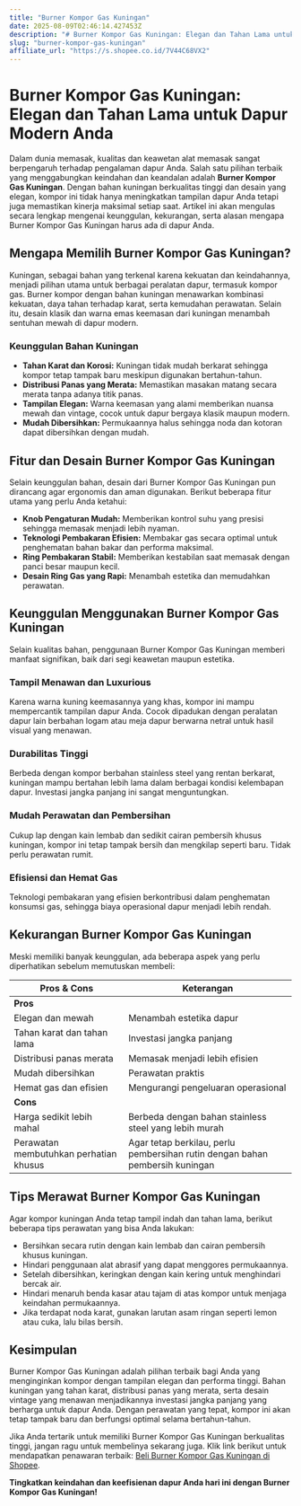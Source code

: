```yaml
---
title: "Burner Kompor Gas Kuningan"
date: 2025-08-09T02:46:14.427453Z
description: "# Burner Kompor Gas Kuningan: Elegan dan Tahan Lama untuk Dapur Modern Anda..."
slug: "burner-kompor-gas-kuningan"
affiliate_url: "https://s.shopee.co.id/7V44C68VX2"
---
```

# Burner Kompor Gas Kuningan: Elegan dan Tahan Lama untuk Dapur Modern Anda

Dalam dunia memasak, kualitas dan keawetan alat memasak sangat berpengaruh terhadap pengalaman dapur Anda. Salah satu pilihan terbaik yang menggabungkan keindahan dan keandalan adalah **Burner Kompor Gas Kuningan**. Dengan bahan kuningan berkualitas tinggi dan desain yang elegan, kompor ini tidak hanya meningkatkan tampilan dapur Anda tetapi juga memastikan kinerja maksimal setiap saat. Artikel ini akan mengulas secara lengkap mengenai keunggulan, kekurangan, serta alasan mengapa Burner Kompor Gas Kuningan harus ada di dapur Anda.

## Mengapa Memilih Burner Kompor Gas Kuningan?

Kuningan, sebagai bahan yang terkenal karena kekuatan dan keindahannya, menjadi pilihan utama untuk berbagai peralatan dapur, termasuk kompor gas. Burner kompor dengan bahan kuningan menawarkan kombinasi kekuatan, daya tahan terhadap karat, serta kemudahan perawatan. Selain itu, desain klasik dan warna emas keemasan dari kuningan menambah sentuhan mewah di dapur modern.

### Keunggulan Bahan Kuningan

- **Tahan Karat dan Korosi:** Kuningan tidak mudah berkarat sehingga kompor tetap tampak baru meskipun digunakan bertahun-tahun.
- **Distribusi Panas yang Merata:** Memastikan masakan matang secara merata tanpa adanya titik panas.
- **Tampilan Elegan:** Warna keemasan yang alami memberikan nuansa mewah dan vintage, cocok untuk dapur bergaya klasik maupun modern.
- **Mudah Dibersihkan:** Permukaannya halus sehingga noda dan kotoran dapat dibersihkan dengan mudah.

## Fitur dan Desain Burner Kompor Gas Kuningan

Selain keunggulan bahan, desain dari Burner Kompor Gas Kuningan pun dirancang agar ergonomis dan aman digunakan. Berikut beberapa fitur utama yang perlu Anda ketahui:

- **Knob Pengaturan Mudah:** Memberikan kontrol suhu yang presisi sehingga memasak menjadi lebih nyaman.
- **Teknologi Pembakaran Efisien:** Membakar gas secara optimal untuk penghematan bahan bakar dan performa maksimal.
- **Ring Pembakaran Stabil:** Memberikan kestabilan saat memasak dengan panci besar maupun kecil.
- **Desain Ring Gas yang Rapi:** Menambah estetika dan memudahkan perawatan.

## Keunggulan Menggunakan Burner Kompor Gas Kuningan

Selain kualitas bahan, penggunaan Burner Kompor Gas Kuningan memberi manfaat signifikan, baik dari segi keawetan maupun estetika.

### Tampil Menawan dan Luxurious

Karena warna kuning keemasannya yang khas, kompor ini mampu mempercantik tampilan dapur Anda. Cocok dipadukan dengan peralatan dapur lain berbahan logam atau meja dapur berwarna netral untuk hasil visual yang menawan.

### Durabilitas Tinggi

Berbeda dengan kompor berbahan stainless steel yang rentan berkarat, kuningan mampu bertahan lebih lama dalam berbagai kondisi kelembapan dapur. Investasi jangka panjang ini sangat menguntungkan.

### Mudah Perawatan dan Pembersihan

Cukup lap dengan kain lembab dan sedikit cairan pembersih khusus kuningan, kompor ini tetap tampak bersih dan mengkilap seperti baru. Tidak perlu perawatan rumit.

### Efisiensi dan Hemat Gas

Teknologi pembakaran yang efisien berkontribusi dalam penghematan konsumsi gas, sehingga biaya operasional dapur menjadi lebih rendah.

## Kekurangan Burner Kompor Gas Kuningan

Meski memiliki banyak keunggulan, ada beberapa aspek yang perlu diperhatikan sebelum memutuskan membeli:

| **Pros & Cons**                          | **Keterangan**                               |
|------------------------------------------|----------------------------------------------|
| **Pros**                                |                                              |
| Elegan dan mewah                        | Menambah estetika dapur                     |
| Tahan karat dan tahan lama             | Investasi jangka panjang                   |
| Distribusi panas merata                | Memasak menjadi lebih efisien              |
| Mudah dibersihkan                       | Perawatan praktis                          |
| Hemat gas dan efisien                   | Mengurangi pengeluaran operasional       |
| **Cons**                                |                                              |
| Harga sedikit lebih mahal              | Berbeda dengan bahan stainless steel yang lebih murah |
| Perawatan membutuhkan perhatian khusus | Agar tetap berkilau, perlu pembersihan rutin dengan bahan pembersih kuningan |

## Tips Merawat Burner Kompor Gas Kuningan

Agar kompor kuningan Anda tetap tampil indah dan tahan lama, berikut beberapa tips perawatan yang bisa Anda lakukan:

- Bersihkan secara rutin dengan kain lembab dan cairan pembersih khusus kuningan.
- Hindari penggunaan alat abrasif yang dapat menggores permukaannya.
- Setelah dibersihkan, keringkan dengan kain kering untuk menghindari bercak air.
- Hindari menaruh benda kasar atau tajam di atas kompor untuk menjaga keindahan permukaannya.
- Jika terdapat noda karat, gunakan larutan asam ringan seperti lemon atau cuka, lalu bilas bersih.

## Kesimpulan

Burner Kompor Gas Kuningan adalah pilihan terbaik bagi Anda yang menginginkan kompor dengan tampilan elegan dan performa tinggi. Bahan kuningan yang tahan karat, distribusi panas yang merata, serta desain vintage yang menawan menjadikannya investasi jangka panjang yang berharga untuk dapur Anda. Dengan perawatan yang tepat, kompor ini akan tetap tampak baru dan berfungsi optimal selama bertahun-tahun.

Jika Anda tertarik untuk memiliki Burner Kompor Gas Kuningan berkualitas tinggi, jangan ragu untuk membelinya sekarang juga. Klik link berikut untuk mendapatkan penawaran terbaik: [Beli Burner Kompor Gas Kuningan di Shopee](https://s.shopee.co.id/7V44C68VX2).

**Tingkatkan keindahan dan keefisienan dapur Anda hari ini dengan Burner Kompor Gas Kuningan!**
